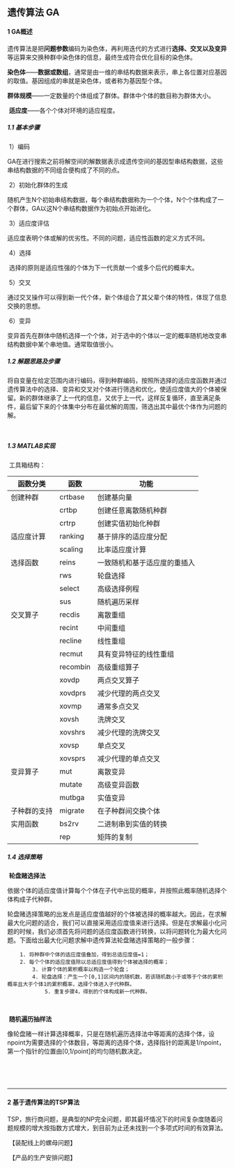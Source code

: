 ## 遗传算法 GA

#### 1 GA概述

​		遗传算法是把**问题参数**编码为染色体，再利用迭代的方式进行**选择、交叉以及变异**等运算来交换种群中染色体的信息，最终生成符合优化目标的染色体。

​		**染色体**——**数据或数组**，通常是由一维的串结构数据来表示，串上各位置对应基因的取值。基因组成的串就是染色体，或者称为基因型个体。

​		**群体规模**——一定数量的个体组成了群体。群体中个体的数目称为群体大小。

​		**适应度**——各个个体对环境的适应程度。

##### 1.1 基本步骤

​		1）编码

​		GA在进行搜索之前将解空间的解数据表示成遗传空间的基因型串结构数据，这些串结构数据的不同组合便构成了不同的点。

​		2）初始化群体的生成

​		随机产生N个初始串结构数据，每个串结构数据称为一个个体，N个个体构成了一个群体，GA以这N个串结构数据作为初始点开始进化。

​		3）适应度评估

​		适应度表明个体或解的优劣性。不同的问题，适应性函数的定义方式不同。

​		4）选择

​		选择的原则是适应性强的个体为下一代贡献一个或多个后代的概率大。

​		5）交叉

​		通过交叉操作可以得到新一代个体，新个体组合了其父辈个体的特性，体现了信息交换的思想。

​		6）变异

​		变异首先在群体中随机选择一个个体，对于选中的个体以一定的概率随机地改变串结构数据中某个串地值。通常取值很小。



##### 1.2 解题思路及步骤

​		将自变量在给定范围内进行编码，得到种群编码，按照所选择的适应度函数并通过遗传算法中的选择、变异和交叉对个体进行筛选和优化，使适应度值大的个体被保留。新的群体继承了上一代的信息，又优于上一代，这样反复循环，直至满足条件，最后留下来的个体集中分布在最优解的周围，筛选出其中最优个体作为问题的解。

​		

##### 1.3 MATLAB实现

​		工具箱结构：

| 函数分类     | 函数     | 功能                         |
| ------------ | -------- | ---------------------------- |
| 创建种群     | crtbase  | 创建基向量                   |
|              | crtbp    | 创建任意离散随机种群         |
|              | crtrp    | 创建实值初始化种群           |
| 适应度计算   | ranking  | 基于排序的适应度分配         |
|              | scaling  | 比率适应度计算               |
| 选择函数     | reins    | 一致随机和基于适应度的重插入 |
|              | rws      | 轮盘选择                     |
|              | select   | 高级选择例程                 |
|              | sus      | 随机遍历采样                 |
| 交叉算子     | recdis   | 离散重组                     |
|              | recint   | 中间重组                     |
|              | recline  | 线性重组                     |
|              | recmut   | 具有变异特征的线性重组       |
|              | recombin | 高级重组算子                 |
|              | xovdp    | 两点交叉算子                 |
|              | xovdprs  | 减少代理的两点交叉           |
|              | xovmp    | 通常多点交叉                 |
|              | xovsh    | 洗牌交叉                     |
|              | xovshrs  | 减少代理的洗牌交叉           |
|              | xovsp    | 单点交叉                     |
|              | xovsprs  | 减少代理的单点交叉           |
| 变异算子     | mut      | 离散变异                     |
|              | mutate   | 高级变异函数                 |
|              | mutbga   | 实值变异                     |
| 子种群的支持 | migrate  | 在子种群间交换个体           |
| 实用函数     | bs2rv    | 二进制串到实值的转换         |
|              | rep      | 矩阵的复制                   |



##### 1.4 选择策略

​		**轮盘赌选择法**

​		依据个体的适应度值计算每个个体在子代中出现的概率，并按照此概率随机选择个体构成子代种群。

​		轮盘赌选择策略的出发点是适应度值越好的个体被选择的概率越大。因此，在求解最大化问题的适合，我们可以直接采用适应度值来进行选择。但是在求解最小化问题的时候，我们必须首先将问题的适应度函数进行转换，以将问题转化为最大化问题。下面给出最大化问题求解中遗传算法轮盘赌选择策略的一般步骤：

		1. 将种群中个体的适应度值叠加，得到总适应度值=1；
  		2. 每个个体的适应度值除以总适应度值得到个体被选择的概率；
    		3. 计算个体的累积概率以构造一个轮盘；
      		4. 轮盘选择：产生一个[0,1]区间内的随机数，若该随机数小于或等于个体的累积概率且大于个体1的累积概率，选择个体进入子代种群。
        		5. 重复步骤4，得到的个体构成新一代种群。		

​	

​		**随机遍历抽样法**

​		像轮盘赌一样计算选择概率，只是在随机遍历选择法中等距离的选择个体，设npoint为需要选择的个体数目，等距离的选择个体，选择指针的距离是1/npoint，第一个指针的位置由[0,1/point]的均匀随机数决定。

​	

​		



----

#### 2 基于遗传算法的TSP算法

​		TSP，旅行商问题，是典型的NP完全问题，即其最坏情况下的时间复杂度随着问题规模的增大按指数方式增大，到目前为止还未找到一个多项式时间的有效算法。

​		【装配线上的螺母问题】

​		【产品的生产安排问题】

​		































